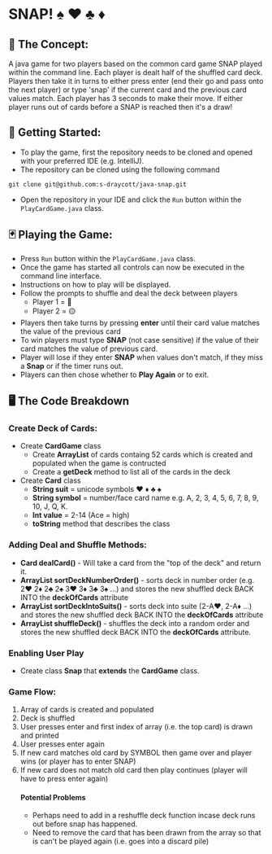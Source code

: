 # SNAP! ♠ ♥ ♣ ♦

## 💭 The Concept:

A java game for two players based on the common card game SNAP played within the command line.
Each player is dealt half of the shuffled card deck.
Players then take it in turns to either press enter (end their go and pass onto the next player) or type 'snap' if the current card and the previous card values match.
Each player has 3 seconds to make their move.
If either player runs out of cards before a SNAP is reached then it's a draw!

## 🏁 Getting Started:

-   To play the game, first the repository needs to be cloned and opened with your preferred IDE (e.g. IntelliJ).
-   The repository can be cloned using the following command

```console
git clone git@github.com:s-draycott/java-snap.git
```

-   Open the repository in your IDE and click the `Run` button within the `PlayCardGame.java` class.

## 🃏 Playing the Game:

-   Press `Run` button within the `PlayCardGame.java` class.
-   Once the game has started all controls can now be executed in the command line interface.
-   Instructions on how to play will be displayed.
-   Follow the prompts to shuffle and deal the deck between players
    -   Player 1 = 🔵
    -   Player 2 = 🟡
-   Players then take turns by pressing **enter** until their card value matches the value of the previous card
-   To win players must type **SNAP** (not case sensitive) if the value of their card matches the value of previous card.
-   Player will lose if they enter **SNAP** when values don't match, if they miss a **Snap** or if the timer runs out.
-   Players can then chose whether to **Play Again** or to exit.

## 🖥️ The Code Breakdown

### Create Deck of Cards:

-   Create **CardGame** class
    -   Create **ArrayList<Card>** of cards containg 52 cards which is created and populated when the game is contructed
    -   Create a **getDeck** method to list all of the cards in the deck
-   Create **Card** class
    -   **String suit** = unicode symbols ♥ ♦ ♣ ♠
    -   **String symbol** = number/face card name e.g. A, 2, 3, 4, 5, 6, 7, 8, 9, 10, J, Q, K.
    -   **Int value** = 2-14 (Ace = high)
    -   **toString** method that describes the class

### Adding Deal and Shuffle Methods:

-   **Card dealCard()** - Will take a card from the "top of the deck" and return it.
-   **ArrayList<Card> sortDeckNumberOrder()** - sorts deck in number order (e.g. 2♥ 2♦ 2♣ 2♠ 3♥ 3♦ 3♣ 3♠ ...) and stores the new shuffled deck BACK INTO the **deckOfCards** attribute
-   **ArrayList<Card> sortDeckIntoSuits()** - sorts deck into suite (2-A♥, 2-A♦ ...) and stores the new shuffled deck BACK INTO the **deckOfCards** attribute
-   **ArrayList<Card> shuffleDeck()** - shuffles the deck into a random order and stores the new shuffled deck BACK INTO the **deckOfCards** attribute.

### Enabling User Play

-   Create class **Snap** that **extends** the **CardGame** class.

### Game Flow:

1. Array of cards is created and populated
2. Deck is shuffled
3. User presses enter and first index of array (i.e. the top card) is drawn and printed
4. User presses enter again
5. If new card matches old card by SYMBOL then game over and player wins (or player has to enter SNAP)
6. If new card does not match old card then play continues (player will have to press enter again)
    #### Potential Problems
    - Perhaps need to add in a reshuffle deck function incase deck runs out before snap has happened.
    - Need to remove the card that has been drawn from the array so that is can't be played again (i.e. goes into a discard pile)
